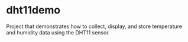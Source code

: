 # dht11demo
Project that demonstrates how to collect, display, and store temperature and humidity data using the DHT11 sensor.
